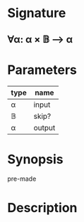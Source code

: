 # Signature
## ∀α: α × 𝔹 ⟶ α

# Parameters

| type | name |
|------|------|
|α|input|
|𝔹|skip?|
|α|output|

# Synopsis
pre-made

# Description
